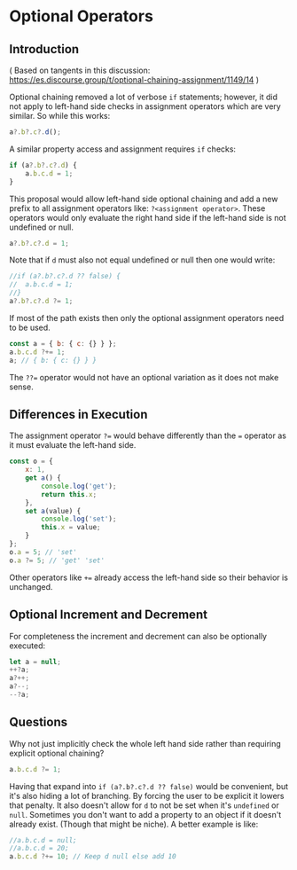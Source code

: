 # Optional Operators

## Introduction

( Based on tangents in this discussion: https://es.discourse.group/t/optional-chaining-assignment/1149/14 )

Optional chaining removed a lot of verbose ```if``` statements; however, it did not apply to left-hand side checks in assignment operators which are very similar. So while this works:

```js
a?.b?.c?.d();
```

A similar property access and assignment requires ```if``` checks:

```js
if (a?.b?.c?.d) {
	a.b.c.d = 1;
}
```

This proposal would allow left-hand side optional chaining and add a new prefix to all assignment operators like: ```?<assignment operator>```. These operators would only evaluate the right hand side if the left-hand side is not undefined or null.

```js
a?.b?.c?.d = 1;
```

Note that if ```d``` must also not equal undefined or null then one would write:

```js
//if (a?.b?.c?.d ?? false) {
//	a.b.c.d = 1;
//}
a?.b?.c?.d ?= 1;
```

If most of the path exists then only the optional assignment operators need to be used.

```js
const a = { b: { c: {} } };
a.b.c.d ?+= 1;
a; // { b: { c: {} } }
```

The ```??=``` operator would not have an optional variation as it does not make sense.

## Differences in Execution

The assignment operator ```?=``` would behave differently than the ```=``` operator as it must evaluate the left-hand side.

```js
const o = {
	x: 1,
	get a() {
		console.log('get');
		return this.x;
	},
	set a(value) {
		console.log('set');
		this.x = value;	
	}
};
o.a = 5; // 'set'
o.a ?= 5; // 'get' 'set'
```

Other operators like ```+=``` already access the left-hand side so their behavior is unchanged.

## Optional Increment and Decrement

For completeness the increment and decrement can also be optionally executed:

```js
let a = null;
++?a;
a?++;
a?--;
--?a;
```

## Questions

Why not just implicitly check the whole left hand side rather than requiring explicit optional chaining?

```js
a.b.c.d ?= 1;
```

Having that expand into ```if (a?.b?.c?.d ?? false)``` would be convenient, but it's also hiding a lot of branching. By forcing the user to be explicit it lowers that penalty. It also doesn't allow for ```d``` to not be set when it's ```undefined``` or ```null```. Sometimes you don't want to add a property to an object if it doesn't already exist. (Though that might be niche). A better example is like:

```js
//a.b.c.d = null;
//a.b.c.d = 20;
a.b.c.d ?+= 10; // Keep d null else add 10 
```
